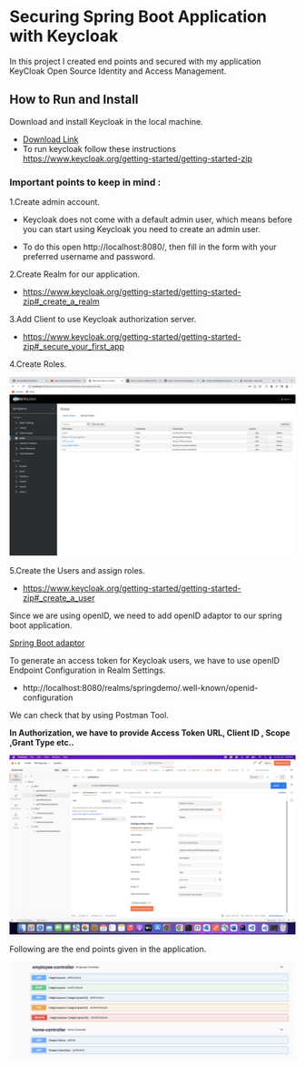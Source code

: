 # Securing Spring Boot Application with Keycloak   

In this project I created end points and secured with my application KeyCloak Open Source Identity and Access Management.
 
## How to Run and Install  

Download and install Keycloak in the local machine.  
 * [Download Link](https://www.keycloak.org/downloads)  
 * To run keycloak follow these instructions https://www.keycloak.org/getting-started/getting-started-zip
### Important points to keep in mind :  

1.Create admin account.  
 * Keycloak does not come with a default admin user, which means before you can start using Keycloak you need to create an admin user.  

 * To do this open http://localhost:8080/, then fill in the form with your preferred username and password.  

2.Create Realm for our application. 
 * https://www.keycloak.org/getting-started/getting-started-zip#_create_a_realm  

3.Add Client to use Keycloak authorization server.  
 * https://www.keycloak.org/getting-started/getting-started-zip#_secure_your_first_app  

4.Create Roles.   

![](src/main/resources/static/readmefiles/roles.png)  

5.Create the Users and assign roles.  
 * https://www.keycloak.org/getting-started/getting-started-zip#_create_a_user

Since we are using openID, we need to add openID adaptor to our spring boot application.  

[Spring Boot adaptor](https://www.keycloak.org/docs/latest/securing_apps/#_spring_boot_adapter)

To generate an access token for Keycloak users, we have to use openID Endpoint Configuration in Realm Settings.  
 * http://localhost:8080/realms/springdemo/.well-known/openid-configuration

We can check that by using Postman Tool.  

**In Authorization, we have to provide Access Token URL, Client ID , Scope ,Grant Type etc..**

![](src/main/resources/static/readmefiles/postman.png)  

Following are the end points given in the application.  

![](src/main/resources/static/readmefiles/endpoints.png)
